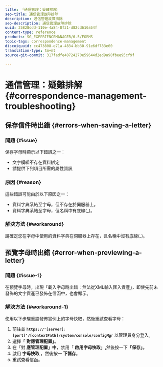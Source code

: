 ```yaml
---
title: 「通信管理：疑難排解」
seo-title: 通信管理故障排除
description: 通信管理故障排除
seo-description: 通信管理故障排除
uuid: 25828cdd-110e-4a84-8f31-d82cd610a54f
content-type: reference
products: SG_EXPERIENCEMANAGER/6.5/FORMS
topic-tags: correspondence-management
discoiquuid: cc473808-e71a-4834-bb30-91e6df783e60
translation-type: tm+mt
source-git-commit: 317fadfe48724270e59644d2ed9a90fbee95cf9f

---
```



# 通信管理：疑難排解 {#correspondence-management-troubleshooting}

## 保存信件時出錯 {#errors-when-saving-a-letter}

### 問題 {#issue}

保存字母時顯示以下錯誤之一：

* 文字模組不存在資料綁定
* 請提供下列項目所需的屬性資訊

### 原因 {#reason}

這些錯誤可能由於以下原因之一：

* 資料字典系結至字母，但不存在於伺服器上。
* 資料字典系結至字母，但名稱中有底線(_)。

### 解決方法 {#workaround}

請確定您在字母中使用的資料字典在伺服器上存在，且名稱中沒有底線(_)。

## 預覽字母時出錯 {#error-when-previewing-a-letter}

### 問題 {#issue-1}

在預覽字母時，出現「載入字母時出錯：無法從XML輸入匯入資產」，即使先前未發佈的文字資產已發佈在信函中，也會顯示。

### 解決方法 {#workaround-1}

使用以下步驟重設發佈實例上的字母快取，然後重試查看字母：

1. 前往並 **`https://'[server]:[port]'/[contextPath]/system/console/configMgr`** 以管理員身分登入。
1. 選擇「 **對應管理配置」**。
1. 在「對 **應管理配置」中**，禁用「 **啟用字母快取」,**&#x200B;然後按一下&#x200B;**「保存」。**
1. 啟用 **字母快取** ，然後按一 **下儲存**。
1. 重試查看信函。

